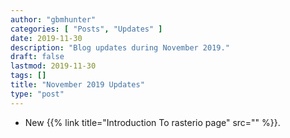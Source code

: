 ```yaml
---
author: "gbmhunter"
categories: [ "Posts", "Updates" ]
date: 2019-11-30
description: "Blog updates during November 2019."
draft: false
lastmod: 2019-11-30
tags: []
title: "November 2019 Updates"
type: "post"
---
```


* New {{% link title="Introduction To rasterio page" src="" %}}.